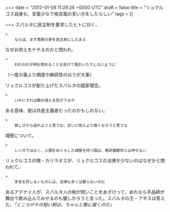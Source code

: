 
+++
date = "2012-01-08 11:29:26 +0000 UTC"
draft = false
title = "リュクルゴス自身も、言葉少なで格言風の言い方をしたらしい"
tags = []

+++
スパルタに民主制を要求したヒトに曰く、

    >
        ならば、まず貴殿の家を民主制にしたまえ

    
なぜお供えをケチるのかと問われ、

    >
        われわれが神を崇めることを怠けて間引いたりしないように
（一度の量より頻度や継続性のほうが大事）

    
リュクルゴスが創り上げたスパルタの国家理念。

    >
        いかにすれば敵の侵入を防ぎうるや

    
ある意味、彼は共産主義者だったのかもしれない。

    >
        貧しさから逃れようと思うな。互いに他人より偉くなろうと思うな

    
城壁について。

    >
        レンガではなく、人間をめぐらした城壁を持つ国は、無防備都市とは申せない

    
リュクルゴスの甥・カリラオスが、リュクルゴスの法律が少ないのはなぜかと問われて。

    >
        多言を弄しないものには、法律も多くは要らないのだ

    
あるアテナイ人が、スパルタ人の剣が短いことをあざけって、あれなら手品師が舞台で飲み込んでみせるのも優しかろうと言った。スパルタの王・アギスは答えた。_「ところがその短い剣は、ちゃんと敵に届くのだ」_


